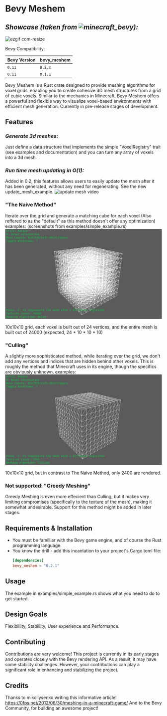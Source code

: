 # Bevy Meshem
## ***Showcase (taken from ![minecraft_bevy](https://github.com/Adamkob12/minecraft_bevy)):***
![ezgif com-resize](https://github.com/Adamkob12/bevy_meshem/assets/46227443/a28e2de7-8e42-47fa-b02f-ac9e2b343f29)

Bevy Compatibility:

| Bevy Version |  bevy_meshem         |
|--------------|----------------------|
| `0.11`       | `0.2.x`
| `0.11`       | `0.1.1`               |

Bevy Meshem is a Rust crate designed to provide meshing algorithms for voxel grids, enabling you to create cohesive 3D mesh structures from a grid of cubic voxels.
Similar to the mechanics in Minecraft, Bevy Meshem offers a powerful and flexible way to visualize voxel-based environments with efficient mesh generation.
Currently in pre-release stages of development.

## Features
### ___Generate 3d meshes:___
Just define a data structure that implements the simple "VoxelRegistry" trait (see examples and documentation) and you can turn any array of voxels into a 3d mesh.
### ___Run time mesh updating in O(1):___
Added in 0.2, this features allows users to easily update the mesh after it has been generated, without any need for regenerating. See the new update_mesh_example.
![update mesh video](assets/Screenshots/video1.gif)
### "The Naive Method"
Iterate over the grid and generate a matching cube for each voxel (Also reffered to as the "default" as this method doesn't offer any optimization) examples: (screenshots from examples/simple_example.rs)
![Naive method screenshot](assets/Screenshots/ScreenshotS.png)

10x10x10 grid, each voxel is built out of 24 vertices, and the entire mesh is built out of 24000 (expected, 24 * 10 * 10 * 10)

### "Culling"
A slightly more sophisticated method, while iterating over the grid, we don't add any vertices and indices that are hidden behind other voxels. This is roughly the method that Minecraft uses in its
engine, though the specifics are obviously unknown. examples:
![Culling method screenshot](assets/Screenshots/ScreenshotC.png)

10x10x10 grid, but in contrast to The Naive Method, only 2400 are rendered.

### Not supported: "Greedy Meshing"
Greedy Meshing is even more effecient than Culling, but it makes very limiting compromises (specifically to the texture of the mesh), making it somewhat undesirable. Support for this method might be added in later stages.

## Requirements & Installation
- You must be familliar with the Bevy game engine, and of course the Rust programming language.
- You know the drill - add this incantation to your project's Cargo.toml file:
  ```toml
  [dependencies]
  bevy_meshem = "0.2.1"
  ```

## Usage
The example in examples/simple_example.rs shows what you need to do to get started.

## Design Goals
Flexibillity, Stabillity, User experience and Performance.

## Contributing
Contributions are very welcome! This project is currently in its early stages and operates closely with the Bevy rendering API.
As a result, it may have some stability challenges. However, your contributions can play a significant role in enhancing and stabilizing the project.

## Credits
Thanks to mikollysenko writing this informative article!
https://0fps.net/2012/06/30/meshing-in-a-minecraft-game/
And to the Bevy Community, for building an awesome project!


